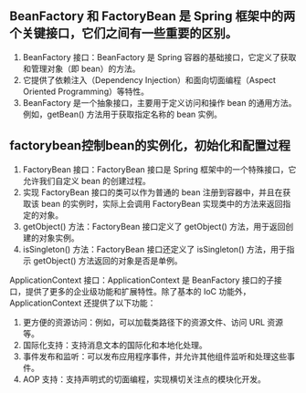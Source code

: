 ## BeanFactory 和 FactoryBean 是 Spring 框架中的两个关键接口，它们之间有一些重要的区别。
1. BeanFactory 接口：BeanFactory 是 Spring 容器的基础接口，它定义了获取和管理对象（即 bean）的方法。
2. 它提供了依赖注入（Dependency Injection）和面向切面编程（Aspect Oriented Programming）等特性。
3. BeanFactory 是一个抽象接口，主要用于定义访问和操作 bean 的通用方法。例如，getBean() 方法用于获取指定名称的 bean 实例。

## factorybean控制bean的实例化，初始化和配置过程
1. FactoryBean 接口：FactoryBean 接口是 Spring 框架中的一个特殊接口，它允许我们自定义 bean 的创建过程。
2. 实现 FactoryBean 接口的类可以作为普通的 bean 注册到容器中，并且在获取该 bean 的实例时，实际上会调用 FactoryBean 实现类中的方法来返回指定的对象。
3. getObject() 方法：FactoryBean 接口定义了 getObject() 方法，用于返回创建的对象实例。
4. isSingleton() 方法：FactoryBean 接口还定义了 isSingleton() 方法，用于指示 getObject() 方法返回的对象是否是单例。

ApplicationContext 接口：ApplicationContext 是 BeanFactory 接口的子接口，提供了更多的企业级功能和扩展特性。除了基本的 IoC 功能外，ApplicationContext 还提供了以下功能：
1. 更方便的资源访问：例如，可以加载类路径下的资源文件、访问 URL 资源等。
2. 国际化支持：支持消息文本的国际化和本地化处理。
3. 事件发布和监听：可以发布应用程序事件，并允许其他组件监听和处理这些事件。
4. AOP 支持：支持声明式的切面编程，实现横切关注点的模块化开发。


